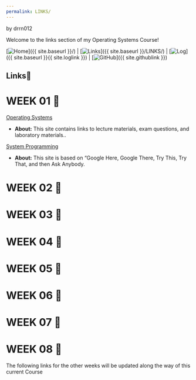 ```yaml
---
permalink: LINKS/
---
```

by drrn012

Welcome to the links section of my Operating Systems Course! 

[![Home](https://img.shields.io/badge/Home-ff69b4?style=flat-square)]({{ site.baseurl }}/) | [![Links](https://img.shields.io/badge/Links-brightgreen?style=flat-square)]({{ site.baseurl }}/LINKS/) | [![Log](https://img.shields.io/badge/Log-blue?style=flat-square)]({{ site.baseurl }}{{ site.loglink }}) | [![GitHub](https://img.shields.io/badge/GitHub-181717?style=flat-square&logo=github)]({{ site.githublink }})


## Links🔗

# WEEK 01 🚩
[Operating Systems](https://os.vlsm.org)
- **About:** This site contains links to lecture materials, exam questions, and laboratory materials..

[System Programming](https://sp.vlsm.org)
- **About:** This site is based on “Google Here, Google There, Try This, Try That, and then Ask Anybody.

# WEEK 02 🚩

# WEEK 03 🚩

# WEEK 04 🚩

# WEEK 05 🚩

# WEEK 06 🚩

# WEEK 07 🚩
 
# WEEK 08 🚩



The following links for the other weeks will be updated along the way of this current Course
